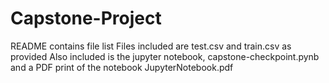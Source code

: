 # Capstone-Project
README contains file list
Files included are test.csv and train.csv as provided
Also included is the jupyter notebook, capstone-checkpoint.pynb and a PDF print of the notebook JupyterNotebook.pdf
